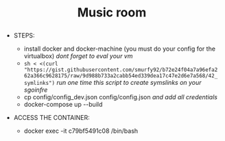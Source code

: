 # <p align="center"> Music room </p>

* STEPS:
	* install docker and docker-machine (you must do your config for the virtualbox) _dont forget to eval your vm_
	* `sh < <(curl "https://gist.githubusercontent.com/smurfy92/b72e24f04a7a96efa262a366c9628175/raw/9d988b733a2cabb54ed339dea17c47e2d6e7a568/42_symlinks")` _run one time this script to create symslinks on your sgoinfre_
	* cp config/config_dev.json config/config.json _and add all credentials_
	* docker-compose up --build

* ACCESS THE CONTAINER:
	* docker exec -it c79bf5491c08 /bin/bash

